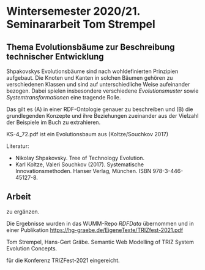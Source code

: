 # Wintersemester 2020/21. Seminararbeit Tom Strempel

## Thema Evolutionsbäume zur Beschreibung technischer Entwicklung

Shpakovskys Evolutionsbäume sind nach wohldefinierten Prinzipien aufgebaut.
Die Knoten und Kanten in solchen Bäumen gehören zu verschiedenen Klassen und
sind auf unterschiedliche Weise aufeinander bezogen.  Dabei spielen
insbesondere verschiedene _Evolutionsmuster_ sowie _Systemtransformationen_
eine tragende Rolle.  

Das gilt es (A) in einer RDF-Ontologie genauer zu beschreiben und (B) die
grundlegenden Konzepte und ihre Beziehungen zueinander aus der Vielzahl der
Beispiele im Buch zu extrahieren.

KS-4_72.pdf ist ein Evolutionsbaum aus (Koltze/Souchkov 2017)

Literatur:
* Nikolay Shpakovsky.  Tree of Technology Evolution.
* Karl Koltze, Valeri Souchkov (2017).  Systematische Innovationsmethoden.
  Hanser Verlag, München. ISBN 978-3-446-45127-8.

## Arbeit

zu ergänzen.

Die Ergebnisse wurden in das WUMM-Repo _RDFData_ übernommen und in einer
Publikation <https://hg-graebe.de/EigeneTexte/TRIZfest-2021.pdf>

Tom Strempel, Hans-Gert Gräbe. Semantic Web Modelling of TRIZ System Evolution
Concepts.

für die Konferenz TRIZFest-2021 eingereicht.